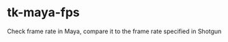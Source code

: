 tk-maya-fps
============

Check frame rate in Maya, compare it to the frame rate specified in Shotgun
